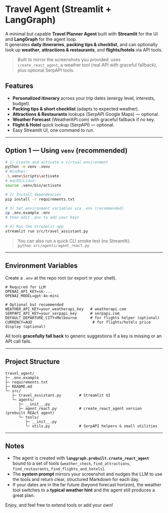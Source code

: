 # Travel Agent (Streamlit + LangGraph)

A minimal but capable **Travel Planner Agent** built with **Streamlit** for the UI and **LangGraph** for the agent loop.  
It generates **daily itineraries**, **packing tips & checklist**, and can optionally look up **weather**, **attractions & restaurants**, and **flights/hotels** via API tools.

> Built to mirror the screenshots you provided: uses `create_react_agent`, a weather tool (real API with graceful fallback), plus optional SerpAPI tools.


## Features
- **Personalized itinerary** across your trip dates (energy level, interests, budget).
- **Packing tips & short checklist** (adapts to expected weather).
- **Attractions & Restaurants** lookups (SerpAPI Google Maps) — optional.
- **Weather Forecast** (WeatherAPI.com) with graceful fallback if no key.
- **Flight & Hotel** quick lookup (SerpAPI) — optional.
- Easy Streamlit UI, one command to run.

---

## Option 1 — Using `venv` (recommended)

```bash
# 1) Create and activate a virtual environment
python -m venv .venv
# Windows:
.\.venv\Scripts\activate
# macOS/Linux:
source .venv/bin/activate

# 2) Install dependencies
pip install -r requirements.txt

# 3) Set environment variables via .env (recommended)
cp .env.example .env
# then edit .env to add your keys

# 4) Run the Streamlit app
streamlit run src/travel_assistant.py
```

> You can also run a quick CLI smoke test (no Streamlit):  
> `python src/agents/agent_react.py`

---

## Environment Variables

Create a `.env` at the repo root (or export in your shell).

```
# Required for LLM
OPENAI_API_KEY=sk-...
OPENAI_MODEL=gpt-4o-mini

# Optional but recommended
WEATHER_API_KEY=your_weatherapi_key   # weatherapi.com
SERPAPI_API_KEY=your_serpapi_key      # serpapi.com
DEFAULT_DEPARTURE_CITY=Melbourne      # for flights helper (optional)
CURRENCY=AUD                           # for flights/hotels price display (optional)
```

All tools **gracefully fall back** to generic suggestions if a key is missing or an API call fails.

---

## Project Structure

```
travel_agent/
├─ .env.example
├─ requirements.txt
├─ README.md
└─ src/
   ├─ travel_assistant.py        # Streamlit UI
   └─ agents/
      ├─ __init__.py
      ├─ agent_react.py          # create_react_agent version (prebuilt REAct agent)
      └─ tools/
         ├─ __init__.py
         └─ utils.py             # SerpAPI helpers & small utilities
```

---

## Notes
- The agent is created with **`langgraph.prebuilt.create_react_agent`** bound to a set of tools (`weather_check`, `find_attractions`, `find_restaurants`, `find_flights_and_hotels`).  
- The **system prompt** mirrors your screenshot and nudges the LLM to use the tools and return clear, structured Markdown for each day.
- If your dates are in the far future (beyond forecast horizon), the weather tool switches to a **typical weather hint** and the agent still produces a great plan.

Enjoy, and feel free to extend tools or add your own!
